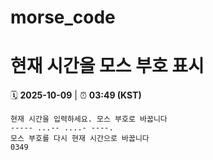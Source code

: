 # morse_code
# 현재 시간을 모스 부호 표시
<!-- MORSE_TIME_START -->
🗓️ **2025-10-09** | ⏰ **03:49 (KST)**

```
현재 시간을 입력하세요. 모스 부호로 바꿉니다
----- ...-- ....- ----.
모스 부호를 다시 현재 시간으로 바꿉니다
0349
```
<!-- MORSE_TIME_END -->
